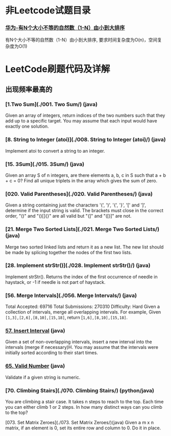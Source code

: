 # 非Leetcode试题目录

### [华为-有N个大小不等的自然数（1-N）由小到大排序](./华为-有N个大小不等的自然数1--N由小到大排序/)
有N个大小不等的自然数（1-N）由小到大排序,
要求时间复杂度为O(n)，空间复杂度为O(1)



# LeetCode刷题代码及详解

## 出现频率最高的
### [1.Two Sum](./001. Two Sum/) (java)
Given an array of integers, return indices of the two numbers such that they add up to a specific target.
You may assume that each input would have exactly one solution.

### [8. String to Integer (atoi)](./008. String to Integer (atoi)/) (java)
Implement atoi to convert a string to an integer.

### [15. 3Sum](./015. 3Sum/) (java)
Given an array S of n integers, are there elements a, b, c in S such that a + b + c = 0? Find all unique triplets in the array which gives the sum of zero.

### [020. Valid Parentheses](./020. Valid Parentheses/) (java)
Given a string containing just the characters '(', ')', '{', '}', '[' and ']', determine if the input string is valid.
The brackets must close in the correct order, "()" and "()[]{}" are all valid but "(]" and "([)]" are not.

### [21. Merge Two Sorted Lists](./021. Merge Two Sorted Lists/) (java)
Merge two sorted linked lists and return it as a new list. The new list should be made by splicing together the nodes of the first two lists.

### [28. Implement strStr()](./028. Implement strStr()/) (java)
Implement strStr().
Returns the index of the first occurrence of needle in haystack, or -1 if needle is not part of haystack.

### [56. Merge Intervals](./056. Merge Intervals/) (java)
Total Accepted: 69716 Total Submissions: 270310 Difficulty: Hard
Given a collection of intervals, merge all overlapping intervals.
For example,
Given `[1,3],[2,6],[8,10],[15,18]`,
return [`1,6],[8,10],[15,18]`.

### [57. Insert Interval](./057.-Insert-Interval/) (java)
Given a set of non-overlapping intervals, insert a new interval into the intervals (merge if necessary)H.
You may assume that the intervals were initially sorted according to their start times.

### [65. Valid Number](./065.-Valid-Number/) (java)
Validate if a given string is numeric.

### [70. Climbing Stairs](./070. Climbing Stairs/) (python/java)
You are climbing a stair case. It takes n steps to reach to the top.
Each time you can either climb 1 or 2 steps. In how many distinct ways can you climb to the top?

[073. Set Matrix Zeroes](./073. Set Matrix Zeroes/)(java)
Given a m x n matrix, if an element is 0, set its entire row and column to 0. Do it in place.
